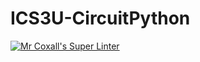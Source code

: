 # ICS3U-CircuitPython

[![Mr Coxall's Super Linter](https://github.com/ICS3U-1a-2022/ICS3U-CircuitPython/workflows/Mr%20Coxall's%20Super%20Linter/badge.svg)](https://github.com/ICS3U-1a-2022/ICS3U-CircuitPython/actions/)
